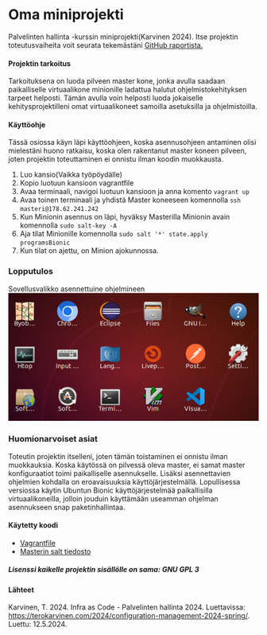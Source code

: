 # Oma miniprojekti
Palvelinten hallinta -kurssin miniprojekti(Karvinen 2024). Itse projektin toteutusvaiheita voit seurata tekemästäni [GitHub raportista.]()


#### Projektin tarkoitus
Tarkoituksena on luoda pilveen master kone, jonka avulla saadaan paikalliselle virtuaalikone minionille ladattua halutut ohjelmistokehityksen tarpeet helposti. Tämän avulla voin helposti luoda jokaiselle kehitysprojektilleni omat virtuaalikoneet samoilla asetuksilla ja ohjelmistoilla.

#### Käyttöohje
Tässä osiossa käyn läpi käyttöohjeen, koska asennusohjeen antaminen olisi mielestäni huono ratkaisu, koska olen rakentanut master koneen pilveen, joten projektin toteuttaminen ei onnistu ilman koodin muokkausta.
1. Luo kansio(Vaikka työpöydälle)
2. Kopio luotuun kansioon vagrantfile 
3. Avaa terminaali, navigoi luotuun kansioon ja anna komento `vagrant up`
4. Avaa toinen terminaali ja yhdistä Master koneeseen komennolla `ssh masteri@178.62.241.242`
5. Kun Minionin asennus on läpi, hyväksy Masterilla Minionin avain komennolla `sudo salt-key -A`
6. Aja tilat Minionille komennolla `sudo salt '*' state.apply programsBionic`
7. Kun tilat on ajettu, on Minion ajokunnossa.


### Lopputulos
Sovellusvalikko asennettuine ohjelmineen  
  ![5.png](5.png)

### Huomionarvoiset asiat
Toteutin projektin itselleni, joten tämän toistaminen ei onnistu ilman muokkauksia. Koska käytössä on pilvessä oleva master, ei samat master konfiguraatiot toimi paikalliselle asennukselle. Lisäksi asennettavien ohjelmien kohdalla on eroavaisuuksia käyttöjärjestelmällä. Lopullisessa versiossa käytin Ubuntun Bionic käyttöjärjestelmää paikallisilla virtuaalikoneilla, jolloin jouduin käyttämään useamman ohjelman asennukseen snap paketinhallintaa.

#### Käytetty koodi
- [Vagrantfile](vagrantfile)
- [Masterin salt tiedosto](salt)


##### Lisenssi kaikelle projektin sisällölle on sama: GNU GPL 3

#### Lähteet
Karvinen, T. 2024. Infra as Code - Palvelinten hallinta 2024. Luettavissa: https://terokarvinen.com/2024/configuration-management-2024-spring/. Luettu: 12.5.2024.